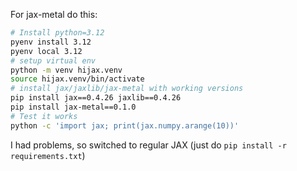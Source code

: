 For jax-metal do this:
```bash
# Install python=3.12
pyenv install 3.12
pyenv local 3.12
# setup virtual env
python -m venv hijax.venv
source hijax.venv/bin/activate
# install jax/jaxlib/jax-metal with working versions
pip install jax==0.4.26 jaxlib==0.4.26
pip install jax-metal==0.1.0
# Test it works 
python -c 'import jax; print(jax.numpy.arange(10))' 
```

I had problems, so switched to regular JAX (just do `pip install -r requirements.txt`)